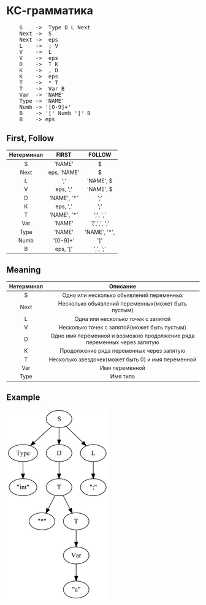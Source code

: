 # КС-грамматика

<pre>
    S    ->  Type D L Next
    Next ->  S
    Next ->  eps
    L    ->  ; V
    V    ->  L
    V    ->  eps
    D    ->  T K
    K    ->  , D
    K    ->  eps
    T    ->  * T
    T    ->  Var B
    Var  -> 'NAME'
    Type -> 'NAME'
    Numb -> '[0-9]+'
    B    -> '[' Numb ']' B
    B    -> eps
</pre>

## First, Follow

| Нетерминал |    FIRST    |    FOLLOW    |
|:----------:|:-----------:|:------------:|
|     S      |   'NAME'    |      $       |
|    Next    | eps, 'NAME' |      $       |
|     L      |     ';'     |  'NAME', $   |
|     V      |  eps, ';'   |  'NAME', $   |
|     D      | 'NAME', '*' |     ';'      |
|     K      |  eps,  ','  |     ';'      |
|     T      | 'NAME', '*' |   ';', ','   |
|    Var     |   'NAME'    | '[',',', ';' |
|    Type    |   'NAME'    | 'NAME', '*', |
|    Numb    |  '[0-9]+'   |     ']'      |
|     B      |  eps, '['   |   ',', ';'   |

## Meaning
| Нетерминал |                                 Описание                                 |
|:----------:|:------------------------------------------------------------------------:|
|     S      |                 Одно или несколько обьявлений переменных                 |
|    Next    |            Несколько обьявлений переменных(может быть пустым)            |
|     L      |                    Одна или несколько точек с запятой                    |
|     V      |               Несколько точек с запятой(может быть пустым)               |
|     D      | Одно имя переменной и возможно продолжение ряда переменных через запятую |
|     K      |                Продолжение ряда переменных через запятую                 |
|     T      |            Несколько звездочек(может быть 0) и имя переменной            |
|    Var     |                              Имя переменной                              |
|    Type    |                                 Имя типа                                 |


## Example

![](images/example.png)
